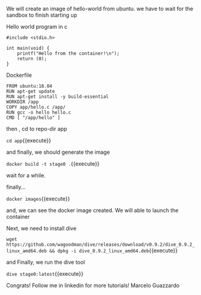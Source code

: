 We will create an image of hello-world from ubuntu.
we have to wait for the sandbox to finish starting up



Hello world program in c
```
#include <stdio.h>

int main(void) {
    printf("Hello from the container!\n");
    return (0);
}

```
Dockerfile

```
FROM ubuntu:18.04
RUN apt-get update
RUN apt-get install -y build-essential
WORKDIR /app
COPY app/hello.c /app/
RUN gcc -o hello hello.c
CMD [ "/app/hello" ]
```

then , cd to repo-dir app

`cd app`{{execute}}

and finally, we should generate the image

`docker build -t stage0 .`{{execute}}

wait for a while.

finally...

`docker images`{{execute}}

and, we can see the docker image created. We will able to launch the container


Next, we need to install dive

`wget https://github.com/wagoodman/dive/releases/download/v0.9.2/dive_0.9.2_linux_amd64.deb && dpkg -i dive_0.9.2_linux_amd64.deb`{{execute}}


and Finally, we run the dive tool


`dive stage0:latest`{{execute}}

Congrats!
Follow me in linkedin for more tutorials! Marcelo Guazzardo
